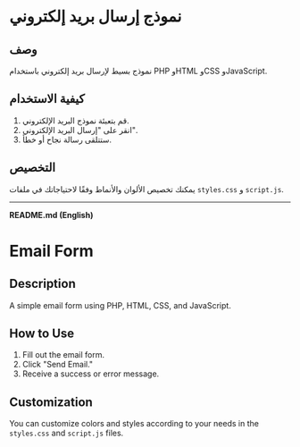 # نموذج إرسال بريد إلكتروني

## وصف
نموذج بسيط لإرسال بريد إلكتروني باستخدام PHP وHTML وCSS وJavaScript.

## كيفية الاستخدام
1. قم بتعبئة نموذج البريد الإلكتروني.
2. انقر على "إرسال البريد الإلكتروني".
3. ستتلقى رسالة نجاح أو خطأ.

## التخصيص
يمكنك تخصيص الألوان والأنماط وفقًا لاحتياجاتك في ملفات `styles.css` و `script.js`.

---

**README.md (English)**

# Email Form

## Description
A simple email form using PHP, HTML, CSS, and JavaScript.

## How to Use
1. Fill out the email form.
2. Click "Send Email."
3. Receive a success or error message.

## Customization
You can customize colors and styles according to your needs in the `styles.css` and `script.js` files.

